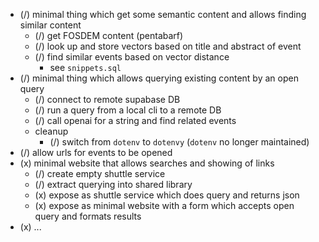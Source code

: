 - (/) minimal thing which get some semantic content and allows finding similar content
  - (/) get FOSDEM content (pentabarf)
  - (/) look up and store vectors based on title and abstract of event
  - (/) find similar events based on vector distance
    - see `snippets.sql`
- (/) minimal thing which allows querying existing content by an open query
  - (/) connect to remote supabase DB
  - (/) run a query from a local cli to a remote DB
  - (/) call openai for a string and find related events
  - cleanup
    - (/) switch from `dotenv` to `dotenvy` (`dotenv` no longer maintained)
- (/) allow urls for events to be opened
- (x) minimal website that allows searches and showing of links
  - (/) create empty shuttle service
  - (/) extract querying into shared library
  - (x) expose as shuttle service which does query and returns json
  - (x) expose as minimal website with a form which accepts open query and formats results
- (x) ...
